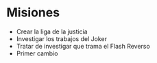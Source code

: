 # Misiones

* Crear la liga de la justicia
* Investigar los trabajos del Joker
* Tratar de investigar que trama el Flash Reverso
* Primer cambio

